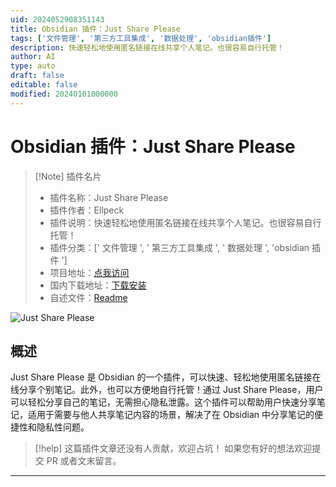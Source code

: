 ```yaml
---
uid: 2024052908351143
title: Obsidian 插件：Just Share Please
tags: ['文件管理', '第三方工具集成', '数据处理', 'obsidian插件']
description: 快速轻松地使用匿名链接在线共享个人笔记。也很容易自行托管！
author: AI
type: auto
draft: false
editable: false
modified: 20240101000000
---
```


# Obsidian 插件：Just Share Please

> [!Note] 插件名片
> - 插件名称：Just Share Please
> - 插件作者：Ellpeck
> - 插件说明：快速轻松地使用匿名链接在线共享个人笔记。也很容易自行托管！
> - 插件分类：[' 文件管理 ', ' 第三方工具集成 ', ' 数据处理 ', 'obsidian 插件 ']
> - 项目地址：[点我访问](https://github.com/Ellpeck/ObsidianJustSharePlease)
> - 国内下载地址：[下载安装](https://pkmer.cn/products/plugin/pluginMarket/?just-share-please)
> - 自述文件：[Readme](https://ghproxy.net/https://raw.githubusercontent.com/Ellpeck/ObsidianJustSharePlease/main/README.md)

![Just Share Please](https://cdn.pkmer.cn/covers/just-share-please.png!pkmer)

## 概述

Just Share Please 是 Obsidian 的一个插件，可以快速、轻松地使用匿名链接在线分享个别笔记。此外，也可以方便地自行托管！通过 Just Share Please，用户可以轻松分享自己的笔记，无需担心隐私泄露。这个插件可以帮助用户快速分享笔记，适用于需要与他人共享笔记内容的场景，解决了在 Obsidian 中分享笔记的便捷性和隐私性问题。

> [!help]
> 这篇插件文章还没有人贡献，欢迎占坑！
> 如果您有好的想法欢迎提交 PR 或者文末留言。

---



